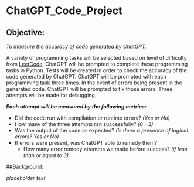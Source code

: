 # ChatGPT_Code_Project

## Objective:
*To measure the accuracy of code generated by ChatGPT.*

A variety of programming tasks will be selected based on level of difficulty from [LeetCode](https://leetcode.com/). ChatGPT will be prompted to complete these programming tasks in Python. Tests will be created in order to check the accuracy of the code generated by ChatGPT. ChatGPT will be prompted with each programming task three times. In the event of errors being present in the generated code, ChatGPT will be prompted to fix those errors. Three attempts will be made for debugging.

**_Each attempt will be measured by the following metrics:_**
* Did the code run with compilation or runtime errors? *(Yes or No)*
* How many of the three attempts ran successfully? *(0 - 3)*
* Was the output of the code as expected? *(Is there a presence of logical errors? Yes or No)*
* If errors were present, was ChatGPT able to remedy them?
    * How many error remedy attempts we made before success? 
    *(if less than or equal to 3)*


##Background:

*placeholder text*
